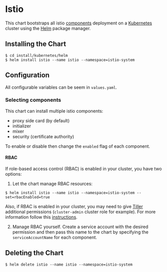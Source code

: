 # Istio

This chart bootstraps all istio [components](https://istio.io/docs/concepts/what-is-istio/overview.html) deployment on a [Kubernetes](http://kubernetes.io) cluster using the [Helm](https://helm.sh) package manager.

## Installing the Chart

```console
$ cd install/kubernetes/helm
$ helm install istio --name istio --namespace=istio-system
```

## Configuration
All configurable variables can be seem in `values.yaml`.

<!--- TODO:
 - describe all possible config options for the chart (values.yaml)
 --->
### Selecting components
This chart can install multiple istio components:
- proxy side card (by default)
- initializer
- mixer
- security (certificate authority)

To enable or disable then change the `enabled` flag of each component.

#### RBAC
If role-based access control (RBAC) is enabled in your cluster, you have two options:

1. Let the chart manage RBAC resources:
```console
$ helm install istio --name istio --namespace=istio-system --set=rbacEnabled=true
```
Also, if RBAC is enabled in your cluster, you may need to give [Tiller](https://docs.helm.sh/architecture/#components) additional permissions (`cluster-admin` cluster role for example). For more information follow this [instructions](cluster-admin).

2. Manage RBAC yourself. Create a service account with the desired permission and then pass this name to the chart by specifying the `serviceAccountName` for each component.

## Deleting the Chart

```console
$ helm delete istio --name istio --namespace=istio-system
```

